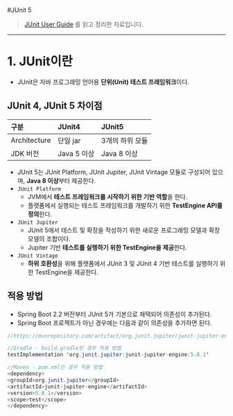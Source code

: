 #JUnit 5
> [JUnit User Guide](https://junit.org/junit5/docs/current/user-guide/) 를 읽고 정리한 자료입니다. 
---

# 1. JUnit이란
- JUnit은 자바 프로그래밍 언어용 **단위(Unit) 테스트 프레임워크**이다.

## JUnit 4, JUnit 5 차이점

구분|JUnit4|JUnit5
:---|:---|:---
Architecture|단일 jar|3개의 하위 모듈
JDK 버전|Java 5 이상|Java 8 이상

- JUnit 5는 JUnit Platform, JUnit Jupiter, JUnit Vintage 모듈로 구성되어 있으며, **Java 8 이상**부터 제공한다.
- `JUnit Platform`
  - JVM에서 **테스트 프레임워크를 시작하기 위한 기반 역할**을 한다.
  - 플랫폼에서 실행되는 테스트 프레임워크를 개발하기 위한 **TestEngine API를 정의**한다.
- `JUnit Jupiter`
  - JUnit 5에서 테스트 및 확장을 작성하기 위한 새로운 프로그래밍 모델과 확장 모델의 조합이다.
  - Jupiter 기반 **테스트를 실행하기 위한 TestEngine을 제공**한다.
- `JUnit Vintage`
  - **하위 호환성**을 위해 플랫폼에서 JUnit 3 및 JUnit 4 기반 테스트를 실행하기 위한 TestEngine을 제공한다.

## 적용 방법
- Spring Boot 2.2 버전부터 JUnit 5가 기본으로 채택되어 의존성이 추가된다.
- Spring Boot 프로젝트가 아닌 경우에는 다음과 같이 의존성을 추가하면 된다.
```java
//https://mvnrepository.com/artifact/org.junit.jupiter/junit-jupiter-engine

//Gradle - build.gradle인 경우 적용 방법
testImplementation 'org.junit.jupiter:junit-jupiter-engine:5.8.1'

//Maven - pom.xml인 경우 적용 방법
<dependency>
<groupId>org.junit.jupiter</groupId>
<artifactId>junit-jupiter-engine</artifactId>
<version>5.8.1</version>
<scope>test</scope>
</dependency>
```
